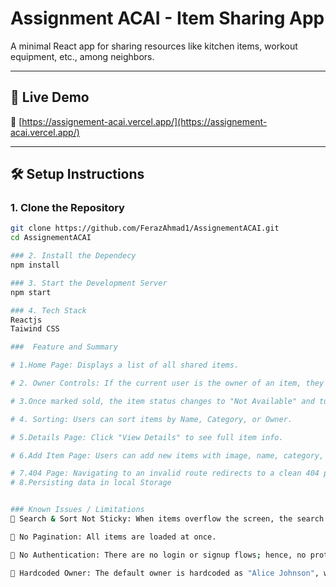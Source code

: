 # Assignment ACAI - Item Sharing App

A minimal React app for sharing resources like kitchen items, workout equipment, etc., among neighbors.

---

## 🚀 Live Demo

🔗 [https://assignement-acai.vercel.app/](https://assignement-acai.vercel.app/)

---

## 🛠️ Setup Instructions

### 1. Clone the Repository

```bash
git clone https://github.com/FerazAhmad1/AssignementACAI.git
cd AssignementACAI

### 2. Install the Dependecy
npm install

### 3. Start the Development Server
npm start

### 4. Tech Stack
Reactjs
Taiwind CSS

###  Feature and Summary

# 1.Home Page: Displays a list of all shared items.

# 2. Owner Controls: If the current user is the owner of an item, they can mark it as Sold via a checkbox.

# 3.Once marked sold, the item status changes to "Not Available" and turns red.

# 4. Sorting: Users can sort items by Name, Category, or Owner.

# 5.Details Page: Click "View Details" to see full item info.

# 6.Add Item Page: Users can add new items with image, name, category, and owner.

# 7.404 Page: Navigating to an invalid route redirects to a clean 404 page.
# 8.Persisting data in local Storage


### Known Issues / Limitations
🔄 Search & Sort Not Sticky: When items overflow the screen, the search and sort bar scrolls out of view.

📃 No Pagination: All items are loaded at once.

🔐 No Authentication: There are no login or signup flows; hence, no protected routes.

👤 Hardcoded Owner: The default owner is hardcoded as "Alice Johnson", who owns the first item.



```
